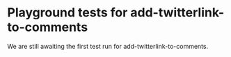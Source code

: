 # Playground tests for add-twitterlink-to-comments
We are still awaiting the first test run for add-twitterlink-to-comments.
